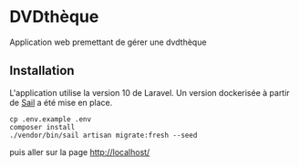 # DVDthèque

Application web premettant de gérer une dvdthèque

## Installation
L'application utilise la version 10 de Laravel. Un version dockerisée à partir de [Sail](https://laravel.com/docs/10.x/sail) a été mise en place.

```
cp .env.example .env
composer install
./vendor/bin/sail artisan migrate:fresh --seed 
```
puis aller sur la page [http://localhost/](http://localhost/)
